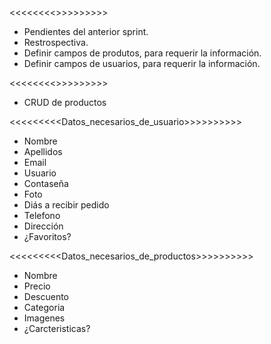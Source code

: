 <<<<<<<<<Completo>>>>>>>>>>
- Pendientes del anterior sprint.
- Restrospectiva.
- Definir campos de produtos, para requerir la información. 
- Definir campos de usuarios, para requerir la información.


<<<<<<<<<Pendiente>>>>>>>>>>
- CRUD de productos

<<<<<<<<<Datos_necesarios_de_usuario>>>>>>>>>>
- Nombre
- Apellidos
- Email
- Usuario
- Contaseña
- Foto
- Diás a recibir pedido
- Telefono
- Dirección
- ¿Favoritos?

<<<<<<<<<Datos_necesarios_de_productos>>>>>>>>>>
- Nombre
- Precio
- Descuento
- Categoria
- Imagenes
- ¿Carcteristicas?